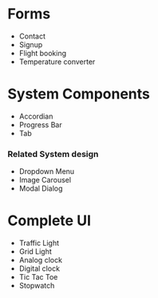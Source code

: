 # Forms

- Contact
- Signup
- Flight booking
- Temperature converter

# System Components

- Accordian
- Progress Bar
- Tab

### Related System design

- Dropdown Menu
- Image Carousel
- Modal Dialog

# Complete UI 
- Traffic Light
- Grid Light
- Analog clock
- Digital clock
- Tic Tac Toe
- Stopwatch

